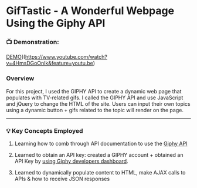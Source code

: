 # GifTastic - A Wonderful Webpage Using the Giphy API

### :tv: **Demonstration:**

[DEMO](https://img.youtube.com/vi/4HmsDGoOnlk/maxresdefault.jpg)](https://www.youtube.com/watch?v=4HmsDGoOnlk&feature=youtu.be)

### Overview

For this project, I used the GIPHY API to create a dynamic web page that populates with TV-related gifs. I called the GIPHY API and use JavaScript and jQuery to change the HTML of the site. Users can input their own topics using a dynamic button +  gifs related to the topic will render on the page.
   
------------------------------------------------

### :bulb: **Key Concepts Employed**

1. Learning how to comb through API documentation to use the [Giphy API](https://developers.giphy.com/docs/)

2. Learned to obtain an API key: created a GIPHY account + obtained an API Key by [using Giphy developers dashboard](https://developers.giphy.com/dashboard/).

3. Learned to dynamically populate content to HTML, make AJAX calls to APIs & how to receive JSON responses